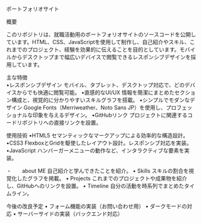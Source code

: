 ポートフォリオサイト

概要

このリポジトリは、就職活動用のポートフォリオサイトのソースコードを公開しています。HTML、CSS、JavaScriptを使用して制作し、自己紹介やスキル、これまでのプロジェクト、経験を効果的に伝えることを目的としています。モバイルからデスクトップまで幅広いデバイスで閲覧できるレスポンシブデザインを採用しています。

主な特徴<br>
	•レスポンシブデザイン
モバイル、タブレット、デスクトップ対応で、どのデバイスからでも快適に閲覧可能。
	•直感的なUI/UX
情報を簡潔にまとめたセクション構成と、視覚的に分かりやすいスキルグラフを搭載。
	•シンプルでモダンなデザイン
Google Fonts（Merriweather、Noto Sans JP）を使用し、プロフェッショナルな印象を与えるデザイン。
	•GitHubリンク
プロジェクトに関連するコードリポジトリへの直接リンクを設置。

使用技術
	•HTML5
セマンティックなマークアップによる効率的な構造設計。
	•CSS3
FlexboxとGridを駆使したレイアウト設計。レスポンシブ対応を実装。
	•JavaScript
ハンバーガーメニューの動作など、インタラクティブな要素を実装。

	
	
・　　about ME
自己紹介と学んできたことを紹介。
	•	Skills
スキルの割合を視覚化したグラフを掲載。
	•	Projects
これまでのプロジェクトや成果物を紹介し、GitHubへのリンクを設置。
	•	Timeline
自分の活動を時系列でまとめたタイムライン。

今後の改良予定
	•	フォーム機能の実装（お問い合わせ用）
	•	ダークモードの対応
	•	サーバーサイドの実装（バックエンド対応）
